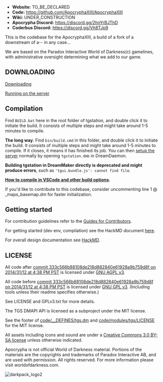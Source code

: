 
* **Website:** TO_BE_DECLARED
* **Code:** https://github.com/ApocryphaXIII/ApocryphaXIII
* **Wiki:** UNDER_CONSTRUCTION
* **Apocrypha Discord:** https://discord.gg/2hnYrBJThD
* **Coderbus Discord:** https://discord.gg/Vh8TJp9

This is the codebase for the ApocryphaXIII, a build of a fork of a downstream of a-- in any case...

We are based on the Paradox Interactive World of Darkness(c) gamelines, with administrative oversight determining what we add to our game. 

## DOWNLOADING
[Downloading](.github/DOWNLOADING.md)

[Running on the server](.github/RUNNING_A_SERVER.md)

## Compilation

Find `BUILD.bat` here in the root folder of tgstation, and double click it to initiate the build. It consists of multiple steps and might take around 1-5 minutes to compile.

**The long way**. Find `bin/build.cmd` in this folder, and double click it to initiate the build. It consists of multiple steps and might take around 1-5 minutes to compile. If it closes, it means it has finished its job. You can then [setup the server](.github/guides/RUNNING_A_SERVER.md) normally by opening `tgstation.dmb` in DreamDaemon.

**Building tgstation in DreamMaker directly is deprecated and might produce errors**, such as `'tgui.bundle.js': cannot find file`.

**[How to compile in VSCode and other build options](tools/build/README.md).**

If you'd like to contribute to this codebase, consider uncommenting line 1 @ _maps\_basemap.dm for faster initialization.

## Getting started

For contribution guidelines refer to the [Guides for Contributors](.github/CONTRIBUTING.md).

For getting started (dev env, compilation) see the HackMD document [here](https://hackmd.io/@tgstation/HJ8OdjNBc#tgstation-Development-Guide).

For overall design documentation see [HackMD](https://hackmd.io/@tgstation).

## LICENSE

All code after [commit 333c566b88108de218d882840e61928a9b759d8f on 2014/31/12 at 4:38 PM PST](https://github.com/tgstation/tgstation/commit/333c566b88108de218d882840e61928a9b759d8f) is licensed under [GNU AGPL v3](https://www.gnu.org/licenses/agpl-3.0.html).

All code before [commit 333c566b88108de218d882840e61928a9b759d8f on 2014/31/12 at 4:38 PM PST](https://github.com/tgstation/tgstation/commit/333c566b88108de218d882840e61928a9b759d8f) is licensed under [GNU GPL v3](https://www.gnu.org/licenses/gpl-3.0.html).
(Including tools unless their readme specifies otherwise.)

See LICENSE and GPLv3.txt for more details.

The TGS DMAPI API is licensed as a subproject under the MIT license.

See the footer of [code/__DEFINES/tgs.dm](./code/__DEFINES/tgs.dm) and [code/modules/tgs/LICENSE](./code/modules/tgs/LICENSE) for the MIT license.

All assets including icons and sound are under a [Creative Commons 3.0 BY-SA license](https://creativecommons.org/licenses/by-sa/3.0/) unless otherwise indicated.

Apocrypha is not official World of Darkness material. Portions of the materials are the copyrights and trademarks of Paradox Interactive AB, and are used with permission. All rights reserved. For more information please visit worldofdarkness.com.

![darkpack_logo2](https://github.com/user-attachments/assets/643ce14e-066c-4c81-998f-2e7881f0518d)

